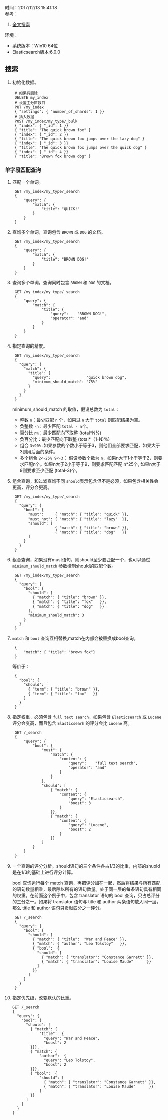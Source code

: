 时间：2017/12/13 15:41:18  
参考： 

1. [全文搜索](https://www.elastic.co/guide/cn/elasticsearch/guide/current/full-text-search.html)  

环境：     

* 系统版本：Win10 64位  
* Elasticsearch版本:6.0.0

##  搜索

1. 初始化数据。  

		# 如果有删除
		DELETE my_index
		# 设置主分区数目
		PUT /my_index
		{ "settings": { "number_of_shards": 1 }}
		# 插入数据
		POST /my_index/my_type/_bulk
		{ "index": { "_id": 1 }}
		{ "title": "The quick brown fox" }
		{ "index": { "_id": 2 }}
		{ "title": "The quick brown fox jumps over the lazy dog" }
		{ "index": { "_id": 3 }}
		{ "title": "The quick brown fox jumps over the quick dog" }
		{ "index": { "_id": 4 }}
		{ "title": "Brown fox brown dog" } 

### 单字段匹配查询  

1. 匹配一个单词。

		GET /my_index/my_type/_search
		{
		    "query": {
		        "match": {
		            "title": "QUICK!"
		        }
		    }
		}
2. 查询多个单词，查询包含 `BROWN` 或 `DOG` 的文档。

		GET /my_index/my_type/_search
		{
		    "query": {
		        "match": {
		            "title": "BROWN DOG!"
		        }
		    }
		}
3. 查询多个单词，查询同时包含 `BROWN` 和 `DOG` 的文档。  

		GET /my_index/my_type/_search
		{
		    "query": {
		        "match": {
		            "title": {      
		                "query":    "BROWN DOG!",
		                "operator": "and"
		            }
		        }
		    }
		}
4. 指定查询的精度。 

		GET /my_index/my_type/_search
		{
		  "query": {
		    "match": {
		      "title": {
		        "query":                "quick brown dog",
		        "minimum_should_match": "75%"
		      }
		    }
		  }
		}
	minimum_should_match 的取值，假设总数为 `total`：

	* 整数 `n`：最少匹配 `n` 个，如果过 `n` 大于 `total` 则匹配结果为空。
	* 负整数 `-n`：最少匹配 `total - n`个。
	* 百分比 `n%`：最少匹配向下取整 (total*N%)
	* 负百分比：最少匹配向下取整 (total*（1-N)%)
	* 组合 `3<90%` :如果参数的个数小于等于3，则他们全部要求匹配，如果大于3则用后面的条件。
	* 多个组合 `2<-25% 9<-3`： 假设参数个数为 `n`，如果n大于1小于等于2，则要求匹配n个。如果n大于2小于等于9，则要求匹配匹配 n*25个, 如果n大于9则要求至少匹配 (total-3)个。 
5. 组合查询，和过滤查询不同 `should`表示包含但不是必须，如果包含相关性会更高，评分会更高。

		GET /my_index/my_type/_search
		{
		  "query": {
		    "bool": {
		      "must":     { "match": { "title": "quick" }},
		      "must_not": { "match": { "title": "lazy"  }},
		      "should": [
		                  { "match": { "title": "brown" }},
		                  { "match": { "title": "dog"   }}
		      ]
		    }
		  }
		}
6. 组合查询，如果没有must语句，则should至少要匹配一个，也可以通过 `minimum_should_match` 参数控制should的匹配个数。  
	
		GET /my_index/my_type/_search
		{
		  "query": {
		    "bool": {
		      "should": [
		        { "match": { "title": "brown" }},
		        { "match": { "title": "fox"   }},
		        { "match": { "title": "dog"   }}
		      ],
		      "minimum_should_match": 3 
		    }
		  }
		}
7. `match` 和 `bool` 查询互相替换,match在内部会被替换成bool查询。  

		{
		    "match": { "title": "brown fox"}
		}

	等价于：  

		{
		  "bool": {
		    "should": [
		      { "term": { "title": "brown" }},
		      { "term": { "title": "fox"   }}
		    ]
		  }
		}
8. 指定权重，必须包含 `full text search`，如果包含 `Elasticsearch` 或 `Lucene`评分会变高，而且包含 `Elasticsearh` 的评分会比 `Lucene` 高。

		GET /_search
		{
		    "query": {
		        "bool": {
		            "must": {
		                "match": {  
		                    "content": {
		                        "query":    "full text search",
		                        "operator": "and"
		                    }
		                }
		            },
		            "should": [
		                { "match": {
		                    "content": {
		                        "query": "Elasticsearch",
		                        "boost": 3 
		                    }
		                }},
		                { "match": {
		                    "content": {
		                        "query": "Lucene",
		                        "boost": 2 
		                    }
		                }}
		            ]
		        }
		    }
		}

9. 一个查询的评分分析。should语句的三个条件各占1/3的比重，内部的shuold是在1/3的基础上进行评分计算。

	bool 查询运行每个 match 查询，再把评分加在一起，然后将结果与所有匹配的语句数量相乘，最后除以所有的语句数量。处于同一层的每条语句具有相同的权重。在前面这个例子中，包含 translator 语句的 bool 查询，只占总评分的三分之一。如果将 translator 语句与 title 和 author 两条语句放入同一层，那么 title 和 author 语句只贡献四分之一评分。

		GET /_search
		{
		  "query": {
		    "bool": {
		      "should": [
		        { "match": { "title":  "War and Peace" }},
		        { "match": { "author": "Leo Tolstoy"   }},
		        { "bool":  {
		          "should": [
		            { "match": { "translator": "Constance Garnett" }},
		            { "match": { "translator": "Louise Maude"      }}
		          ]
		        }}
		      ]
		    }
		  }
		}
10. 指定优先级，改变默认的比重。 

		GET /_search
		{
		  "query": {
		    "bool": {
		      "should": [
		        { "match": { 
		            "title":  {
		              "query": "War and Peace",
		              "boost": 2
		        }}},
		        { "match": { 
		            "author":  {
		              "query": "Leo Tolstoy",
		              "boost": 2
		        }}},
		        { "bool":  { 
		            "should": [
		              { "match": { "translator": "Constance Garnett" }},
		              { "match": { "translator": "Louise Maude"      }}
		            ]
		        }}
		      ]
		    }
		  }
		}
